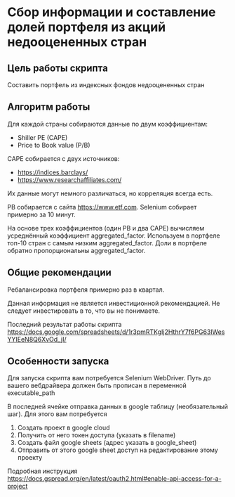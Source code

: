 # Сбор информации и составление долей портфеля из акций недооцененных стран

## Цель работы скрипта
Составить портфель из индексных фондов недооцененных стран

## Алгоритм работы
Для каждой страны собираются данные по двум коэффициентам:

-	Shiller PE (CAPE)
-	Price to Book value (P/B)


CAPE собирается с двух источников: 

-	https://indices.barclays/
-	https://www.researchaffiliates.com/

Их данные могут немного различаться, но корреляция всегда есть.


PB собирается с сайта https://www.etf.com. Selenium собирает примерно за 10 минут.


На основе трех коэффициентов (один PB и два CAPE) вычисляем усреднённый коэффициент aggregated_factor. Используем в портфеле топ-10 стран с самым низким aggregated_factor. Доли в портфеле обратно пропорциональны aggregated_factor.

## Общие рекомендации
Ребалансировка портфеля примерно раз в квартал.

Данная информация не является инвестиционной рекомендацией. Не следует инвестировать в то, что вы не понимаете.

Последний результат работы скрипта https://docs.google.com/spreadsheets/d/1r3pmRTKgIj2HthrY7f6PG63lWesYYIEeN8Q6XvOd_jI/

## Особенности запуска
Для запуска скрипта вам потребуется Selenium WebDriver.
Путь до вашего вебдрайвера должен быть прописан в переменной executable_path


В последней ячейке отправка данных в google таблицу (необязательный шаг). Для этого вам потребуется 
1. Cоздать проект в google cloud 
2. Получить от него токен доступа (указать в filename)
3. Создать файл google sheets (адрес указать в google_sheet)
4. Отправить от этого google sheet доступ на редактирование этому проекту

Подробная инструкция https://docs.gspread.org/en/latest/oauth2.html#enable-api-access-for-a-project

